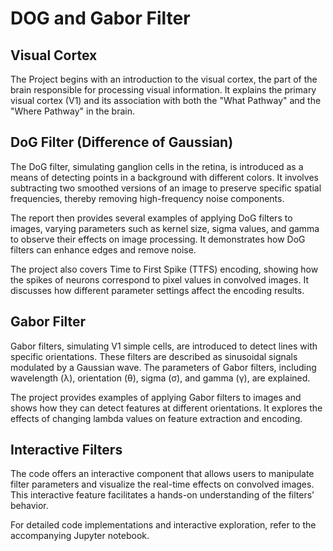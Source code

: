 # DOG and Gabor Filter

## Visual Cortex

The Project begins with an introduction to the visual cortex, the part of the brain responsible for processing visual information. It explains the primary visual cortex (V1) and its association with both the "What Pathway" and the "Where Pathway" in the brain.

## DoG Filter (Difference of Gaussian)

The DoG filter, simulating ganglion cells in the retina, is introduced as a means of detecting points in a background with different colors. It involves subtracting two smoothed versions of an image to preserve specific spatial frequencies, thereby removing high-frequency noise components.

The report then provides several examples of applying DoG filters to images, varying parameters such as kernel size, sigma values, and gamma to observe their effects on image processing. It demonstrates how DoG filters can enhance edges and remove noise.

The project also covers Time to First Spike (TTFS) encoding, showing how the spikes of neurons correspond to pixel values in convolved images. It discusses how different parameter settings affect the encoding results.

## Gabor Filter

Gabor filters, simulating V1 simple cells, are introduced to detect lines with specific orientations. These filters are described as sinusoidal signals modulated by a Gaussian wave. The parameters of Gabor filters, including wavelength (λ), orientation (θ), sigma (σ), and gamma (γ), are explained.

The project provides examples of applying Gabor filters to images and shows how they can detect features at different orientations. It explores the effects of changing lambda values on feature extraction and encoding.

## Interactive Filters

The code offers an interactive component that allows users to manipulate filter parameters and visualize the real-time effects on convolved images. This interactive feature facilitates a hands-on understanding of the filters' behavior.

For detailed code implementations and interactive exploration, refer to the accompanying Jupyter notebook.